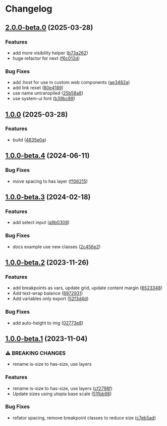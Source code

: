 # Changelog

## [2.0.0-beta.0](https://github.com/JuKra00/cleacss/compare/v1.0.0...v2.0.0-beta.0) (2025-03-28)

### Features

* add more visibility helper ([b73a262](https://github.com/JuKra00/cleacss/commit/b73a262e615409ec6a5116113e297594f473b7ac))
* huge refactor for next ([f6c012d](https://github.com/JuKra00/cleacss/commit/f6c012d239ad8c3e7c0079b059e1a97039fc5242))

### Bug Fixes

* add :host for use in custom web components ([ae3482a](https://github.com/JuKra00/cleacss/commit/ae3482ad73e3935d43d0332ea55c8769eeb81321))
* add link reset ([80e4189](https://github.com/JuKra00/cleacss/commit/80e41890566274beb21df091c7270b11bc7a6395))
* use name untranspiled ([25b58a8](https://github.com/JuKra00/cleacss/commit/25b58a83bc52b2437867a5d21d2ea329305d1c7d))
* use system-ui font ([b39bc89](https://github.com/JuKra00/cleacss/commit/b39bc893762009c9f8726828b94465e913d73c53))

## [1.0.0](https://github.com/JuKra00/cleacss/compare/v1.0.0-beta.4...v1.0.0) (2025-03-28)


### Features

* build ([4835e0a](https://github.com/JuKra00/cleacss/commit/4835e0aec8c9a28d3e20d16cf3d150b1719137b2))

## [1.0.0-beta.4](https://github.com/JuKra00/cleacss/compare/v1.0.0-beta.3...v1.0.0-beta.4) (2024-06-11)


### Bug Fixes

* move spacing to has layer ([f106215](https://github.com/JuKra00/cleacss/commit/f10621532f59c091492f1b26c632638655733131))

## [1.0.0-beta.3](https://github.com/JuKra00/cleacss/compare/v1.0.0-beta.2...v1.0.0-beta.3) (2024-02-18)


### Features

* add select input ([a9b0308](https://github.com/JuKra00/cleacss/commit/a9b0308c621601397002466551b2bbeb0c5c8b57))


### Bug Fixes

* docs example use new classes ([2c456e2](https://github.com/JuKra00/cleacss/commit/2c456e248619ff3e44bbd5fc9fd23070fa70266d))

## [1.0.0-beta.2](https://github.com/JuKra00/cleacss/compare/v1.0.0-beta.1...v1.0.0-beta.2) (2023-11-26)


### Features

* add breakpoints as vars, update grid, update content margin ([6523348](https://github.com/JuKra00/cleacss/commit/6523348a837a694d0eb19b6f7da1254b1354fdb5))
* Add text-wrap balance ([6972931](https://github.com/JuKra00/cleacss/commit/697293181292e1495f0293202c4cd75af385134f))
* Add variables only export ([52f3d4d](https://github.com/JuKra00/cleacss/commit/52f3d4dae2abc16dbdd185de37dd957cd41f08ef))


### Bug Fixes

* add auto-height to img ([02773e8](https://github.com/JuKra00/cleacss/commit/02773e8adc011edfa67bde86cd935fc59587cd4a))

## [1.0.0-beta.1](https://github.com/JuKra00/cleacss/compare/v1.0.0-beta.0...v1.0.0-beta.1) (2023-11-04)


### ⚠ BREAKING CHANGES

* rename is-size to has-size, use layers

### Features

* rename is-size to has-size, use layers ([cf2798f](https://github.com/JuKra00/cleacss/commit/cf2798f421feb3e4071af026d89a0a73432a03a1))
* Update sizes using utopia base scale ([51fbb98](https://github.com/JuKra00/cleacss/commit/51fbb98c40ef955084a29b5e81ccd79270adc9f8))


### Bug Fixes

* refator spacing, remove breakpoint classes to reduce size ([c7eb5ad](https://github.com/JuKra00/cleacss/commit/c7eb5ad7e7375f4019a67b82ec8a2c51f498851b))

